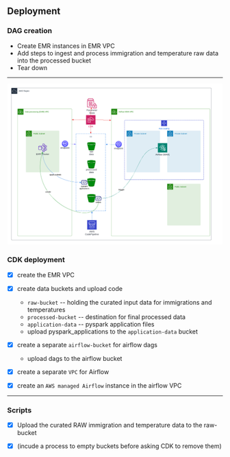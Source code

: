 ## Deployment



### DAG creation
- Create EMR instances in EMR VPC
- Add steps to ingest and process immigration and temperature raw data into the processed bucket
- Tear down

---

![](deployment.png)

### CDK deployment
- [x] create the EMR VPC


- [x] create data buckets and upload code
  - `raw-bucket` -- holding the curated input data for immigrations and temperatures
  - `processed-bucket` -- destination for final processed data
  - `application-data` -- pyspark application files 
  - upload pyspark_applications to the `application-data` bucket


- [x] create a separate `airflow-bucket` for airflow dags
  - upload dags to the airflow bucket


- [x] create a separate `VPC` for Airflow


- [x] create an `AWS managed Airflow` instance in the airflow VPC

---

### Scripts
- [x] Upload the curated RAW immigration and temperature data to the raw-bucket
- [x] (incude a process to empty buckets before asking CDK to remove them)


